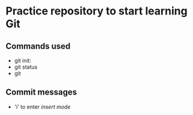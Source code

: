 # Practice repository to start learning Git

## Commands used
- git init:
- git status
- git

## Commit messages

- 'i' to enter *insert mode*
